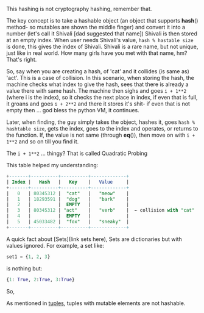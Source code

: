 This hashing is not cryptography hashing, remember that.

The key concept is to take a hashable object (an object that supports __hash__() method- so mutables are shown the middle finger) and convert it into a number (let's call it Shivali [dad suggested that name])
Shivali is then stored at an empty index.
When user needs Shivali's value, `hash % hastable size` is done, this gives the index of Shivali.
Shivali is a rare name, but not unique, just like in real world. How many girls have you met with that name, hm? That's right.

So, say when you are creating a hash, of 'cat' and it collides (is same as) 'act'.
    This is a case of collision. In this scenario, when storing the hash, the machine checks what index to give the hash, sees that there is already a value there with same hash.
    The machine then sighs and goes `i + 1**2` (where i is the index), so it checks the next place in index, if even that is full, it groans and goes `i + 2**2` and there it stores it's shit- if even that is not empty then ... god bless the python VM, it continues.

Later, when finding, the guy simply takes the object, hashes it, goes `hash % hashtable size`, gets the index, goes to the index and operates, or returns to the function. 
If, the value is not same (through __eq__()), then move on with `i + 1**2` and so on till you find it.

The `i + 1**2` ... thingy? That is called Quadratic Probing 

This table helped my understanding:

```sql
+-------+----------+----------+-------------+
| Index |   Hash   |   Key    |   Value     |
+-------+----------+----------+-------------+
|   0   | 80345312 |  "cat"   |   "meow"    |
|   1   | 18293591 |  "dog"   |   "bark"    |
|   2   |          |  EMPTY   |             |
|   3   | 80345312 | "act"    |   "verb"    |  ← collision with "cat"
|   4   |          |  EMPTY   |             |
|   5   | 45033482 |  "fox"   |   "sneaky"  |
+-------+----------+----------+-------------+
```

A quick fact about [Sets](link sets here), Sets are dictionaries but with values ignored.
For example, a set like:
```py
set1 = {1, 2, 3}
```
is nothing but:
```py
{1: True, 2:True, 3:True}
```

So, 

As mentioned in [tuples](..\..\Dantes\One\tuples\internals.md), tuples with mutable elements are not hashable.

